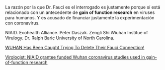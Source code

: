 La razón por la que Dr. Fauci es el interrogado es justamente porque sí está relacionado con un antecedente de **gain of function research** en viruses para humanos. Y es acusado de financiar justamente la experimentación con coronavirus. 

NIAID. Ecohealth Alliance. Peter Daszak. Zengli Shi Wiuhan Institue of Virulogy. Dr. Ralph Baric University of North Carolina.

[WUHAN Has Been Caught Trying To Delete Their Fauci Connection!](https://independentminute.com/2021/05/17/wuhan-has-been-caught-trying-to-delete-their-fauci-connection/)

[Virologist: NIAID grantee funded Wuhan coronavirus studies used in gain-of-function research](https://justthenews.com/politics-policy/coronavirus/columbia-virologist-says-wuhan-lab-funder-bankrolled-experiments-used)

